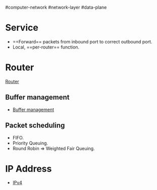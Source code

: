 #computer-network  #network-layer #data-plane 

# Service
- ==Forward== packets from inbound port to correct outbound port.
- Local, ==per-router== function.
# Router
[Router](Router.md)

## Buffer management
- [Buffer management](Buffer%20management.md)
## Packet scheduling
- FIFO.
- Priority Queuing.
- Round Robin $\Rightarrow$ Weighted Fair Queuing.
# IP Address
- [IPv4](IPv4.md)





